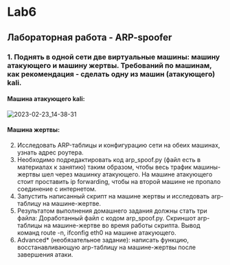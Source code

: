 # Lab6
## Лабораторная работа - ARP-spoofer
### 1. Поднять в одной сети две виртуальные машины: машину атакующего и машину жертвы. Требований по машинам, как рекомендация - сделать одну из машин (атакующего) kali.
#### Машина атакующего kali:
![2023-02-23_14-38-31](https://user-images.githubusercontent.com/122459067/220903959-66b20d22-f8e4-402e-87d4-81b785ba3190.png)
#### Машина жертвы:

2. Исследовать ARP-таблицы и конфигурацию сети на обеих машинах, узнать адрес роутера.
3. Необходимо подредактировать код arp_spoof.py (файл есть в материалах к занятию) таким образом, чтобы весь трафик машины-жертвы шел через машинку атакующего. На машине атакующего стоит проставить ip forwarding, чтобы на второй машине не пропало соединение с интернетом.
4. Запустить написанный скрипт на машине жертвы и исследовать arp-таблицу на машине-жертве.
5. Результатом выполнения домашнего задания должны стать три файла:
Доработанный файл с кодом arp_spoof.py.
Скриншот arp-таблицы на машине-жертве во время работы скрипта.
Вывод команд route -n, ifconfig eth0 на машине атакующего.
6. Advanced* (необязательное задание): написать функцию, восстанавливающую arp-таблицу на машине-жертвы после завершения атаки.

